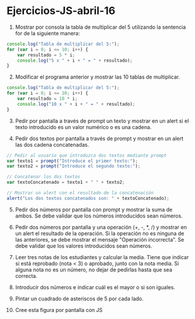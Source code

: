 # Ejercicios-JS-abril-16

1. Mostrar por consola la tabla de multiplicar del 5 utilizando la sentencia for de la siguiente manera:
```javascript
console.log("Tabla de multiplicar del 5:");
for (var i = 0; i <= 10; i++) {
    var resultado = 5 * i;
    console.log("5 x " + i + " = " + resultado);
}
```

2. Modificar el programa anterior y mostrar las 10 tablas de multiplicar.

```javascript
console.log("Tabla de multiplicar del 5:");
for (var i = 0; i <= 10; i++) {
    var resultado = 10 * i;
    console.log("10 x " + i + " = " + resultado);
}
```

3. Pedir por pantalla a través de prompt un texto y mostrar en un alert si el texto introducido es un valor numérico o es una cadena.






4. Pedir dos textos por pantalla a través de prompt y mostrar en un alert las dos cadena concatenadas.
```Javascript
// Pedir al usuario que introduzca dos textos mediante prompt
var texto1 = prompt("Introduce el primer texto:");
var texto2 = prompt("Introduce el segundo texto:");

// Concatenar los dos textos
var textoConcatenado = texto1 + " " + texto2;

// Mostrar un alert con el resultado de la concatenación
alert("Los dos textos concatenados son: " + textoConcatenado);
```

5. Pedir dos números por pantalla con prompt y mostrar la suma de ambos.  Se debe validar que los números introducidos sean números.

6. Pedir dos números por pantalla y una operación (+, -, *, /) y mostrar en un alert el resultado de la operación.  Si la operación no es ninguna de las anteriores, se debe mostrar el mensaje "Operación incorrecta".  Se debe validar que los valores introducidos sean números.

7. Leer tres notas de los estudiantes y calcular la media.  Tiene que indicar si está reprobado (nota < 3) o aprobado, junto con la nota media.  Si alguna nota no es un número, no dejar de pedirlas hasta que sea correcta.


8. Introducir dos números e indicar cuál es el mayor o si son iguales.


9. Pintar un cuadrado de asteriscos de 5 por cada lado.


10. Cree esta figura por pantalla con JS
